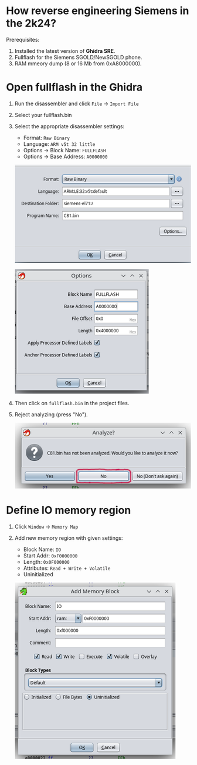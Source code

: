 # How reverse engineering Siemens in the 2k24?
Prerequisites:
1. Installed the latest version of **Ghidra SRE**.
2. Fullflash for the Siemens SGOLD/NewSGOLD phone.
3. RAM mmeory dump (8 or 16 Mb from 0xA8000000).

# Open fullflash in the Ghidra
1. Run the disassembler and click `File` -> `Import File`
2. Select your fullflash.bin
3. Select the appropriate disassembler settings:
    - Format: `Raw Binary`
    - Language: `ARM v5t 32 little`
    - Options -> Block Name: `FULLFLASH`
    - Options -> Base Address: `A0000000`
  
    ![Open options](img/open-options.png)
    
    ![Open options](img/open-options2.png)
4. Then click on `fullflash.bin` in the project files.
5. Reject analyzing (press "No").

   ![No analyze](img/no-analyze.png)

# Define IO memory region
1. Click `Window` -> `Memory Map`
2. Add new memory region with given settings:
   - Block Name: `IO`
   - Start Addr: `0xF0000000`
   - Length: `0x0F000000`
   - Attributes: `Read + Write + Volatile`
   - Uninitialized

    ![Open options](img/io-memory-region.png)
